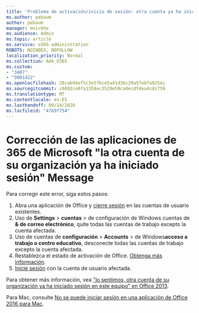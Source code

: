 ```yaml
---
title: 'Problema de activación/inicio de sesión: otra cuenta ya ha iniciado sesión'
ms.author: pebaum
author: pebaum
manager: mnirkhe
ms.audience: Admin
ms.topic: article
ms.service: o365-administration
ROBOTS: NOINDEX, NOFOLLOW
localization_priority: Normal
ms.collection: Adm_O365
ms.custom:
- "3407"
- "9001422"
ms.openlocfilehash: 28cab94af5c3e57bce5a41d36c20a57ebfa825ec
ms.sourcegitcommit: c6692ce0fa1358ec3529e59ca0ecdfdea4cdc759
ms.translationtype: MT
ms.contentlocale: es-ES
ms.lasthandoff: 09/14/2020
ms.locfileid: "47697754"
---
```

# <a name="fixing-the-microsoft-365-apps-sorry-another-account-from-your-organization-is-already-signed-in-message"></a>Corrección de las aplicaciones de 365 de Microsoft "la otra cuenta de su organización ya ha iniciado sesión" Message

Para corregir este error, siga estos pasos:

1. Abra una aplicación de Office y [cierre sesión](https://support.office.com/article/5a20dc11-47e9-4b6f-945d-478cb6d92071) en las cuentas de usuario existentes.   
2. Uso de **Settings**  >  **cuentas**  >  de configuración de Windows cuentas de **& de correo electrónico**, quite todas las cuentas de trabajo excepto la cuenta afectada. 
3. Uso de cuentas de **configuración**  >  **Accounts**  >  de Windows**acceso a trabajo o centro educativo**, desconecte todas las cuentas de trabajo excepto la cuenta afectada. 
4. Restablezca el estado de activación de Office. [Obtenga más información](https://docs.microsoft.com/office365/troubleshoot/activation/reset-office-365-proplus-activation-state
).
5. [Inicie sesión](https://support.office.com/article/628ea040-f265-49de-b986-be09c3ebf8a9) con la cuenta de usuario afectada. 

Para obtener más información, vea ["lo sentimos, otra cuenta de su organización ya ha iniciado sesión en este equipo" en Office 2013](https://docs.microsoft.com/office/troubleshoot/error-messages/another-account-already-signed-in).

Para Mac, consulte [No se puede iniciar sesión en una aplicación de Office 2016 para Mac](https://docs.microsoft.com/office365/troubleshoot/authentication/sign-in-to-office-2016-for-mac-fail).